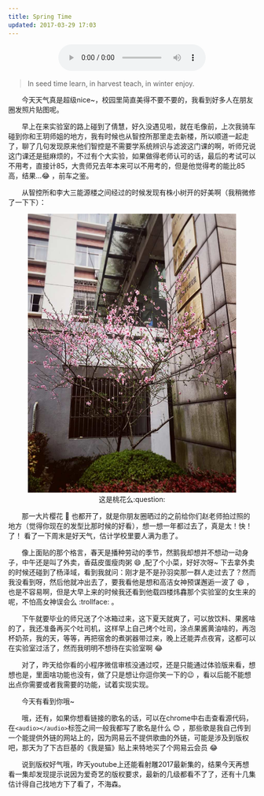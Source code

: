 ```yaml
---
title: Spring Time
updated: 2017-03-29 17:03
---
```



<div align="center">
	<audio src="http://mp3.haoduoge.com/s/2017-03-29/1490786432.mp3"
 controls loop preload style="width: 300px;">小安-美人</audio>
</div>


> In seed time learn, in harvest teach, in winter enjoy.

&#160; &#160; &#160; &#160;今天天气真是超级nice~，校园里简直美得不要不要的，我看到好多人在朋友圈发照片贴图呢。

&#160; &#160; &#160; &#160;早上在来实验室的路上碰到了倩慧，好久没遇见啦，就在毛像前，上次我骑车碰到你和王玥师姐的地方，我有时候也从智控所那里走去新楼，所以顺道一起走了，聊了几句发现原来他们智控是不需要学系统辨识与滤波这门课的啊，听师兄说这门课还是挺麻烦的，不过有个大实验，如果做得老师认可的话，最后的考试可以不用考，直接计85，大贵师兄去年本来可以不用考的，但是他觉得考的能比85高，结果...:joy: ，前车之鉴。

&#160; &#160; &#160; &#160;从智控所和李大三能源楼之间经过的时候发现有株小树开的好美啊（我稍微修了一下下）：

<div align="center">
	<figure>
		<img src="https://github.com/TristanHuang0501/the-plain/raw/master/img/post-mt-lidasan.jpg">
		<figcaption>这是桃花么:question:</figcaption>
	</figure>
</div>

&#160; &#160; &#160; &#160;那一大片樱花 :cherry_blossom: 也都开了，就是你朋友圈晒过的之前给你们赵老师拍过照的地方（觉得你现在的发型比那时候的好看），想一想一年都过去了，真是太！快！了！ 看了一下周末是好天气，估计学校里要人满为患了。

&#160; &#160; &#160; &#160;像上面贴的那个格言，春天是播种劳动的季节，然鹅我却想并不想动一动身子，中午还是叫了外卖，香菇皮蛋瘦肉粥 :smile: ,配了个小菜，好好次呀~ 下去拿外卖的时候还碰到了杨泽域，看到我就问：刚才是不是孙羽奕那一群人走过去了？然而我没看到呀，然后他就冲出去了，要我看他是想和高洁女神预谋邂逅一波了 :smile: ，也是不容易啊，但是大早上来的时候我还看到他载四楼炜馫那个实验室的女生来的呢，不怕高女神误会么 :trollface: 。

&#160; &#160; &#160; &#160;下午就要毕业的师兄送了个冰箱过来，这下夏天就爽了，可以放饮料、果酱啥的了，我还准备再买个吐司机，这样早上自己烤个吐司，涂点果酱黄油啥的，再泡杯奶茶，我的天，等等，再把宿舍的煮粥器带过来，晚上还能弄点夜宵，这都可以在实验室过活了，然而我明明不想待在实验室啊 :joy:

&#160; &#160; &#160; &#160;对了，昨天给你看的小程序微信审核没通过哎，还是只能通过体验版来看，想想也是，里面啥功能也没有，做了只是想让你逗你笑一下的:wink: ，看以后能不能想出点你需要或者我需要的功能，试着实现实现。

&#160; &#160; &#160; &#160;今天有看到你哦~

&#160; &#160; &#160; &#160;哦，还有，如果你想看链接的歌名的话，可以在chrome中右击查看源代码，在`<audio></audio>`标签之间一般我都写了歌名是什么 :blush: ，那些歌是我自己传到一个能提供外链的网站上的，因为网易云不提供歌曲的外链，可能是涉及到版权吧，那天为了下古巨基的《我是猫》贴上来特地买了个网易云会员 :joy:

&#160; &#160; &#160; &#160;说到版权好气哦，昨天youtube上还能看射雕2017最新集的，结果今天再想看一集却发现提示说因为爱奇艺的版权要求，最新的几级都看不了了，还有十几集估计得自己找地方下了看了，不海森。